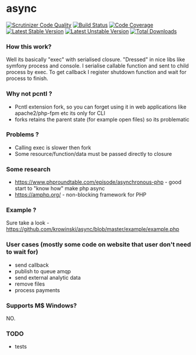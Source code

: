 # async

[![Scrutinizer Code Quality](https://scrutinizer-ci.com/g/krowinski/async/badges/quality-score.png?b=master)](https://scrutinizer-ci.com/g/krowinski/async/?branch=master)
[![Build Status](https://scrutinizer-ci.com/g/krowinski/async/badges/build.png?b=master)](https://scrutinizer-ci.com/g/krowinski/async/build-status/master)
[![Code Coverage](https://scrutinizer-ci.com/g/krowinski/async/badges/coverage.png?b=master)](https://scrutinizer-ci.com/g/krowinski/async/?branch=master)
[![Latest Stable Version](https://poser.pugx.org/krowinski/async/version)](https://packagist.org/packages/krowinski/async) 
[![Latest Unstable Version](https://poser.pugx.org/krowinski/async/v/unstable)](//packagist.org/packages/krowinski/async) 
[![Total Downloads](https://poser.pugx.org/krowinski/async/downloads)](https://packagist.org/packages/krowinski/async)

### How this work?
Well its basically "exec" with serialised closure. "Dressed" in nice libs like symfony process and console.
I serialise callable function and sent to child process by exec. To get callback I register shutdown function and wait for process to finish.

### Why not pcntl ?
- Pcntl extension fork, so you can forget using it in web applications like apache2/php-fpm etc its only for CLI
- forks retains the parent state (for example open files) so its problematic

### Problems ?
- Calling exec is slower then fork
- Some resource/function/data must be passed directly to closure

### Some research
- https://www.phproundtable.com/episode/asynchronous-php - good start to "know how" make php async
- https://amphp.org/ - non-blocking framework for PHP

### Example ?
Sure take a look - https://github.com/krowinski/async/blob/master/example/example.php

### User cases (mostly some code on website that user don't need to wait for)
- send callback
- publish to queue amqp
- send external analytic data
- remove files 
- process payments

### Supports M$ Windows?
NO.

### TODO 
- tests
